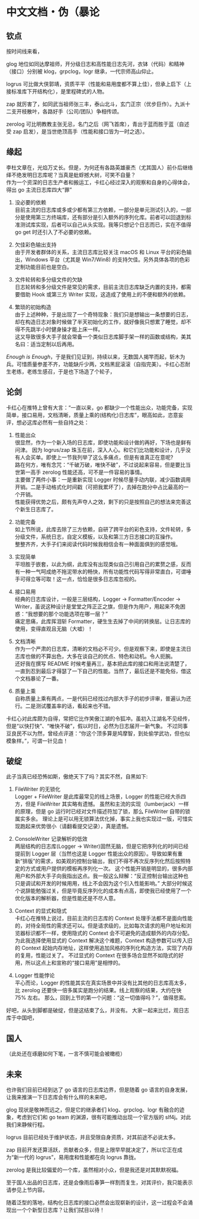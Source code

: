 # 中文文档・伪（暴论

## 钦点

按时间线来看，

glog 地位如同达摩祖师，开分级日志和高性能日志先河，衣钵（代码）和精神（接口）分别被 klog，grpclog，logr 继承，一代宗师高山仰止。

logrus 可比做大侠郭靖，资质平平（性能和易用度都不算上佳），但承上启下（上接标准库下开结构化），是里程碑式的人物。

zap 就厉害了，如同武当祖师张三丰，泰山北斗，玄门正宗（优步巨作）。九派十二支开枝散叶，各路好手（公司/团队）争相传颂。

zerolog 可比明教教主张无忌，名门之后（网飞首席），青出于蓝而胜于蓝（自述受 zap 启发），是当世绝顶高手（性能和接口皆为一时之选）。

## 缘起

李杜文章在，光焰万丈长。但是，为何还有各路英雄豪杰（尤其国人）前仆后继络绎不绝发明日志库呢？当真是蚍蜉撼大树，可笑不自量？  
作为一个资深的日志生产者和搬运工，卡红心经过深入的观察和自身的心得体会，得出 go 主流日志库四大“罪”
  1. 没必要的依赖  
     目前主流的日志库或多或少都有第三方依赖，一部分是单元测试引入的，一部分是使用第三方终端库，还有部分是引入额外的序列化库。前者可以回退到标准测试库实现，后者可以自己从头实现。我等只想记个日志而已，实在不值得 go get 时还引入了不必要的依赖。
  
  1. 欠佳彩色输出支持  
     由于开发者群体的关系，主流日志库比较关注 macOS 和 Linux 平台的彩色输出，Windows 平台（尤其是 Win7/Win8) 的支持欠佳。另外具体各项的色彩定制功能目前也是空白。
  
  1. 文件轮转和多分级文件的欠缺  
     日志轮转和多分级文件是常见的需求，目前主流日志库缺乏内置的支持，都需要借助 Hook 或第三方 Writer 实现，这造成了使用上的不便和额外的依赖。
  
  1. 繁琐的初始构造  
     由于上述种种，于是出现了一个奇特现象：我们只是想输出一条想要的日志，却在构造日志对象时候做了半天初始化的工作，就好像我只想累了睡觉，却不得不先跳半小时健身操才能上床一样。  
     这又导致很多大手子就会常备一个类似日志库脚手架一样的函数或结构，美其名曰：适当定制以后再用。

*Enough is Enough*，于是我们见证到，持续以来，无数国人揭竿而起，斩木为兵。可惜质量参差不齐，功能缺斤少两，文档黑屁滚滚（自指完美）。卡红心忍耐生老练，老练生感召，于是也下场造了个轮子，

## 论剑

卡红心在推特上曾有大言：“一直以来，go 都缺少一个性能出众，功能完备，实现简单，接口易用，文档清晰，质量上乘的(结构化)日志库”，眼高如此，恣意妄评，想必这库必然有一些自持之处：
 
 1. 性能出众  
     很显然，作为一个新入场的日志库，即使功能和设计做的再好，下场也是鲜有问津。 因为 logrus/zap 珠玉在前，深入人心。和它们比功能和设计，几乎没有人会买单。即使上一节我列举了这么多痛点，但是有谁真正在意呢?  
     路在何方，唯有念咒：“千破万破，唯快不破”，不过说起来容易，但是要比当世第一高手 zerolog 性能还高，可不是一件容易的事情。  
     主要做了两件小事：一是重新实现 Logger 时候尽量手动内联，减少函数调用开销。二是手动格式化时间戳（可把我累坏了），去掉在跑分中占比最高的一个开销。  
     性能获得优势之后，颇有先声夺人之效，剩下的只是按照自己的想法来完善这个新生日志库了。
  
  1. 功能完备  
     如上节所说，此库去除了三方依赖，自研了跨平台的彩色支持，文件轮转，多分级文件，系统日志，自定义模板，以及和第三方日志接口的互操作。  
     整整齐齐，大手子们来阅读代码时候我相信会有一种面面俱到的感觉哦。
  
  1. 实现简单  
     平坦胜于嵌套，以此为纲，此库没有出现类似自己引用自己的累赘之感，反而有一种一气呵成绝不拖泥带水的畅快，所有功能性代码写得非常直白，可谓唾手可得立等可取！这一点，恰恰是很多日志库忽视的。  
  
  1. 接口易用  
     经典的日志库设计，一般是三层结构，Logger -> Formatter/Encoder -> Writer，虽说这种设计是堂堂之阵正正之旗，但是作为用户，用起来不免困惑：“我想要的那个功能选项在哪一层？”  
     痛定思痛，此库挥泪斩 Formatter，硬生生去掉了中间的转换层。让日志库的使用，变得直观且无脑（大嘘）！
  
  1. 文档清晰  
     作为一个严肃的日志库，清晰的文档必不可少。但是观察下来，即使是主流日志库也做的不算出色，大多在谈自己的优点、特色和动机。令人扼腕。  
     还好我在撰写 README 时候考量再三，基本把此库的接口和用法说清楚了，一直到忍到最后才得瑟了一下自己的性能。当然了，最后还是不能免俗，借这个文档暴论了一番。
  
  1. 质量上乘  
     自称质量上乘有两点，一是代码已经找过内部大手子的初步评审，普遍认为还行。二是测试覆盖率的话，看起来也不错。

卡红心对此库颇为自得，常把它比作笑傲江湖的令狐冲。虽初入江湖名不见经传，但是“以快打快”、“唯快不破”，假以时日，必然为日志届开一新气象。
不过同事豆良民不以为然，曾经点评道：“你这个顶多算是鸠摩智，到处偷学武功，但也似模象样。”，可谓一针见血！

## 破绽

此子当真已经恐怖如斯，傲绝天下了吗？其实不然，自黑如下:
  
  1. FileWriter 的无锁化  
     Logger + FileWriter 是此库最常见的线上场景，Logger 的性能已经大杀四方，但是 FileWriter 其实略有遗憾。
     虽然和主流的实现（lumberjack）一样的原理，但是 go 运行时已经对文件描述符加了锁，那么 FileWriter 自带的锁属实多余。
     理论上是可以用无锁算法优化掉，事实上我也实现过一版，可惜实现跑起来优势很小（请翻看提交记录），真是遗憾。
  
  1. ConsoleWriter 记录解析的低效  
     两层结构的日志库(Logger -> Writer)固然无脑，但是它把序列化的时间已经提前到 Logger 层（当然也这是 Logger 性能出众的原因）。导致如果有重新“排版”的需求，如美观的控制台输出，我们不得不再次反序列化然后按照特定的方式或用户提供的模板再序列化一次。
     这个性能开销是明显的，很多内部用户和外部大手子向我指出这点。我一般这么辩解：“反正控制台输出这种也只是调试和开发的时候用用，线上不会因为这个引入性能影响。”
     大部分时候这个说辞能勉强过关，但是毕竟反序列化的成本有点高，即使我已经使用了一个优化版本的解析器，但是性能还是不尽人意。
  
  1. Context 的显式和隐式  
     卡红心在推特上说过，目前主流的日志库的 Context 处理手法都不是面向性能的，对待全局性的需求还可以。但是请求级的，比如每次请求的用户地址和浏览器标识都不一样，使用隐式的 Context 会不可避免的造成额外的内存分配。
     为此我选择使用显式的 Context 解决这个难题，Context 构造参数可以传入旧的 Context 起始内存地址，这样使用追加风格的序列化构造方法，实现了内存的复用，性能过关了。
     不过显式的 Context 在很多场合显然不如隐式的好用，所以这点上和宣称的“接口易用”是相悖的。
  
  1. Logger 性能悖论  
     平心而论，Logger 的性能其实在真实场景中并没有比其他的日志库高太多，比 zerolog 还要快一倍多属实是跑分的结果。线上观察的结果，大约在快 75% 左右。
     那么，回到上节的第一个问题：“这一切值得吗？”，值得思索。

好吧，从头到脚都是破绽，但是这结束了么，并没有。 大家一起来比烂，观日志库于中国吧，

## 国人

（此处还在琢磨如何下笔，一言不慎可能会被橄榄）

## 未来

也许我们目前已经到达了 go 语言的日志库边界，但是随着 go 语言的自身发展，让我来推演一下日志库会有什么样的未来吧，

glog 现状是敬神而远之，但是它的继承者们 klog、grpclog、logr 有融合的迹象，考虑到它们和 go team 的渊源，很有可能推动出现一个官方版的 slf4j。对此我们来静候行程。

logrus 目前已经处于维护状态，并且受限自身资质，对其前途不必说太多。

zap 目前开发还算活跃，贡献者众多，但是上限早早就决定了，所以它正在成为“新一代的 logrus”，易用度和性能都在向 logrus 靠拢。

zerolog 是我比较偏爱的一个库，虽然相对小众，但是我还是对其默默祝福。

至于国人出品的日志库，还是会像雨后春笋一样割而复生，对其评价，我只能表示请参见上节内容。

随着泛型的落地，结构化日志库的接口必然会出现崭新的设计，这一过程会不会涌现出一个个新型日志库？让我们拭目以待！
